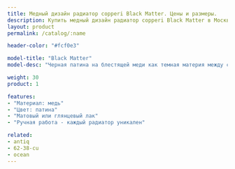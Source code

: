 ```yaml
---
title: Медный дизайн радиатор copperi Black Matter. Цены и размеры.
description: Купить медный дизайн радиатор copperi Black Matter в Москве по ценам производителя.
layout: product
permalink: /catalog/:name

header-color: "#fcf0e3"

model-title: "Black Matter"
model-desc: "Черная патина на блестящей меди как темная материя между сияющими галактиками. Радиатор покрыт матовым или глянцевым лаком, чтобы сохранить рисунок неизменным."

weight: 30
product: 1

features:
- "Материал: медь"
- "Цвет: патина"
- "Матовый или глянцевый лак"
- "Ручная работа - каждый радиатор уникален"

related:
- antiq
- 62-38-cu
- ocean
---
```

